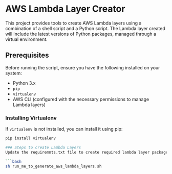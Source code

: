 # AWS Lambda Layer Creator

This project provides tools to create AWS Lambda layers using a combination of a shell script and a Python script. The Lambda layer created will include the latest versions of Python packages, managed through a virtual environment.

## Prerequisites

Before running the script, ensure you have the following installed on your system:

- Python 3.x
- `pip`
- `virtualenv`
- AWS CLI (configured with the necessary permissions to manage Lambda layers)

### Installing Virtualenv

If `virtualenv` is not installed, you can install it using pip:

```bash
pip install virtualenv

### Steps to create Lambda Layers
Update the requiremnts.txt file to create required lambda layer packages .

```bash
sh run_me_to_generate_aws_lambda_layers.sh
